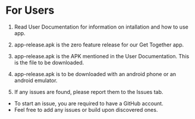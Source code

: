 # For Users
1. Read User Documentation for information on intallation and how to use app.

2. app-release.apk is the zero feature release for our Get Together app. 

3. app-release.apk is the APK mentioned in the User Documentation. This is the file to be downloaded.  

4. app-release.apk is to be downloaded with an android phone or an android emulator. 

5. If any issues are found, please report them to the Issues tab.
  - To start an issue, you are required to have a GitHub account.
  - Feel free to add any issues or build upon discovered ones.
